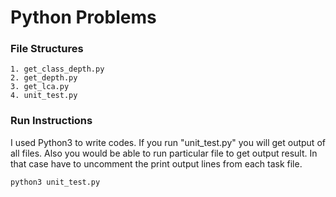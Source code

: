 # Python Problems
### File Structures
```
1. get_class_depth.py
2. get_depth.py
3. get_lca.py
4. unit_test.py
```
### Run Instructions
I used Python3 to write codes. If you run "unit_test.py" you will get output of all files. Also you would be able to run particular file to get output result. In that case have to uncomment the print output lines from each task file.

```
python3 unit_test.py
``` 